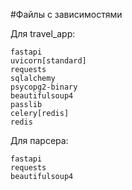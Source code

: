 #Файлы с зависимостями


Для travel_app:

    fastapi
    uvicorn[standard]
    requests
    sqlalchemy
    psycopg2-binary
    beautifulsoup4
    passlib
    celery[redis]
    redis

Для парсера:

    fastapi
    requests
    beautifulsoup4
